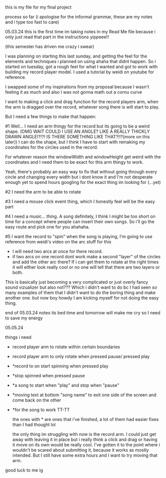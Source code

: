 this is my file for my final project


process so far
(i apologise for the informal grammar, these are my notes and i type too fast to care)

05.03.24 
this is the first time im taking notes in my Read Me file because i only just read that part in the instructions yippeee!!

(this semester has driven me crazy i swear)

I was planning on starting this last sunday, and getting the feel for the elements and techniques i planned on using 
ahaha that didnt happen. So i started on tuesday, got a rough feel for what I wanted and got to work with building my record player model. I used a tutorial by weidi on youtube for reference.

I swapped some of my inspirations from my proposal because I wasn't feeling it as much and also I was not gonna math out a cornu curve 

I want to making a click and drag function for the record players arm, when the arm is dragged over the record, whatever song there is will start to play. 

But I need a few things to make that happen:

#1 Well... I need an arm thingy for the record but its going to be a weird shape. (OMG WAIT COULD I USE AN ANGLE? LIKE A REALLY THICKLY DRAWN ANGLE!?!?! IS THERE SOMETHING LIKE THAT?!!?(more on this later)) I can do the shape, but I think I have to start with remaking my coordinates for the circles used in the record. 

For whatever reason the windowWidth and windowHeight get weird with the coordinates and I need them to be exact for this arm thingy to work. 

Yeah, there's probably an easy way to fix that without going through every circle and changing every width but i dont know it and I'm not desperate enough yet to spend hours googling for the exact thing im looking for (...yet)

#2 I need the arm to be able to rotate

#3 I need a mouse click event thing, which I honestly feel will be the easy part 

#4 I need a music... thing. A song definitely, I think I might be too short on time for a concept  where people can insert their own songs. So i'll go the easy route and pick one for you ahahaha. 

#5 I want the record to "spin" when the song is playing, I'm going to use reference from weidi's video on the arc stuff for this 

- I will need two arcs at once for there record.
- if two arcs on one record dont work make a second "layer" of the circles and add the other arc there? If i can get them to rotate at the right times it will either look really cool or no one will tell that there are two layers or both. 

This is basically just becoming a very complicated or just overly fancy sound vizualizer but also not??? Which i didn't want to do bc I had seen so many examples of them that I didn't want to do the boring thing and make another one. but now boy howdy I am kicking myself for not doing the easy thing. 

end of 05.03.24 notes its bed time and tomorrow will make me cry so I need to save my energy 


05.05.24

things i need

- record player arm to rotate within certain boundaries

- record player arm to only rotate when pressed pause/ pressed play

- *record to on start spinning when pressed play

- *stop spinned when pressed pause

- *a song to start when "play" and stop when "pause"

- *moving text at bottom "song name" to exit one side of the screen and come back on the other

- *for the song to work TT-TT

  the ones with * are ones that i've finished, a lot of them had easier fixes than I had thought lol

  the only thing im struggling with now is the record arm. I could just get away with leaving it in place but i really think a click and drag or having it move on its own would be really cool. I've gotten it to the point where i wouldn't be scared about submitting it, because it works as mostly intended. But I still have some extra hours and I want to try moving that arm.

good luck to me ig








